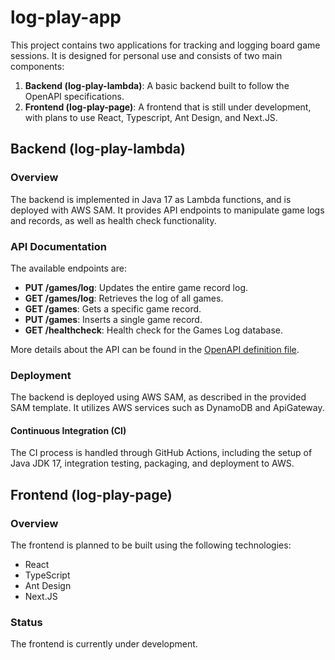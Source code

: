 # log-play-app

This project contains two applications for tracking and logging board game sessions. It is designed for personal use and consists of two main components:

1. **Backend (log-play-lambda)**: A basic backend built to follow the OpenAPI specifications.
2. **Frontend (log-play-page)**: A frontend that is still under development, with plans to use React, Typescript, Ant Design, and Next.JS.

## Backend (log-play-lambda)

### Overview

The backend is implemented in Java 17 as Lambda functions, and is deployed with AWS SAM. It provides API endpoints to manipulate game logs and records, as well as health check functionality.

### API Documentation

The available endpoints are:

- **PUT /games/log**: Updates the entire game record log.
- **GET /games/log**: Retrieves the log of all games.
- **GET /games**: Gets a specific game record.
- **PUT /games**: Inserts a single game record.
- **GET /healthcheck**: Health check for the Games Log database.

More details about the API can be found in the [OpenAPI definition file](./openapi.yml).

### Deployment

The backend is deployed using AWS SAM, as described in the provided SAM template. It utilizes AWS services such as DynamoDB and ApiGateway.

#### Continuous Integration (CI)

The CI process is handled through GitHub Actions, including the setup of Java JDK 17, integration testing, packaging, and deployment to AWS.

## Frontend (log-play-page)

### Overview

The frontend is planned to be built using the following technologies:

- React
- TypeScript
- Ant Design
- Next.JS

### Status

The frontend is currently under development.
